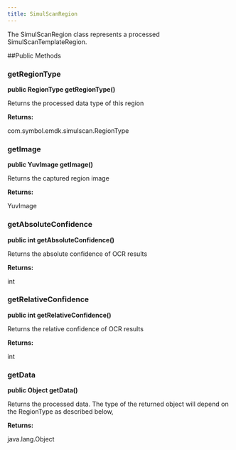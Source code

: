```yaml
---
title: SimulScanRegion
---
```


The SimulScanRegion class represents a processed SimulScanTemplateRegion.

##Public Methods

### getRegionType

**public RegionType getRegionType()**

Returns the processed data type of this region

**Returns:**

com.symbol.emdk.simulscan.RegionType

### getImage

**public YuvImage getImage()**

Returns the captured region image

**Returns:**

YuvImage

### getAbsoluteConfidence

**public int getAbsoluteConfidence()**

Returns the absolute confidence of OCR results

**Returns:**

int

### getRelativeConfidence

**public int getRelativeConfidence()**

Returns the relative confidence of OCR results

**Returns:**

int

### getData

**public Object getData()**

Returns the processed data.
 The type of the returned object will depend on the RegionType as described below,
 

**Returns:**

java.lang.Object


